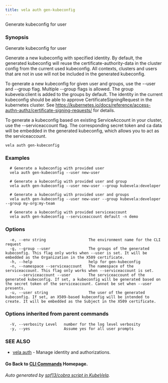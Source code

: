 ```yaml
---
title: vela auth gen-kubeconfig
---
```


Generate kubeconfig for user

### Synopsis

Generate kubeconfig for user

 Generate a new kubeconfig with specified identity. By default, the generated kubeconfig will reuse the certificate-authority-data in the cluster config from the current used kubeconfig. All contexts, clusters and users that are not in use will not be included in the generated kubeconfig.

 To generate a new kubeconfig for given user and groups, use the --user and --group flag. Multiple --group flags is allowed. The group kubevela:client is added to the groups by default. The identity in the current kubeconfig should be able to approve CertificateSigningRequest in the kubernetes cluster. See https://kubernetes.io/docs/reference/access-authn-authz/certificate-signing-requests/ for details.

 To generate a kubeconfig based on existing ServiceAccount in your cluster, use the --serviceaccount flag. The corresponding secret token and ca data will be embedded in the generated kubeconfig, which allows you to act as the serviceaccount.

```
vela auth gen-kubeconfig
```

### Examples

```
  # Generate a kubeconfig with provided user
  vela auth gen-kubeconfig --user new-user
  
  # Generate a kubeconfig with provided user and group
  vela auth gen-kubeconfig --user new-user --group kubevela:developer
  
  # Generate a kubeconfig with provided user and groups
  vela auth gen-kubeconfig --user new-user --group kubevela:developer --group my-org:my-team
  
  # Generate a kubeconfig with provided serviceaccount
  vela auth gen-kubeconfig --serviceaccount default -n demo
```

### Options

```
  -e, --env string                   The environment name for the CLI request
  -g, --group --user                 The groups of the generated kubeconfig. This flag only works when --user is set. It will be embedded as the Organization in the X509 certificate.
  -h, --help                         help for gen-kubeconfig
  -n, --namespace --serviceaccount   The namespace of the serviceaccount. This flag only works when --serviceaccount is set.
      --serviceaccount --user        The serviceaccount of the generated kubeconfig. If set, a kubeconfig will be generated based on the secret token of the serviceaccount. Cannot be set when --user presents.
  -u, --user string                  The user of the generated kubeconfig. If set, an X509-based kubeconfig will be intended to create. It will be embedded as the Subject in the X509 certificate.
```

### Options inherited from parent commands

```
  -V, --verbosity Level   number for the log level verbosity
  -y, --yes               Assume yes for all user prompts
```

### SEE ALSO

* [vela auth](vela_auth.md)	 - Manage identity and authorizations.

#### Go Back to [CLI Commands](vela.md) Homepage.


###### Auto generated by [spf13/cobra script in KubeVela](https://github.com/kubevela/kubevela/tree/master/hack/docgen).
